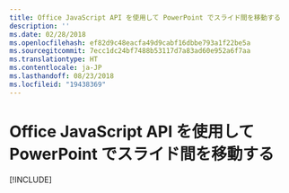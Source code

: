 ```yaml
---
title: Office JavaScript API を使用して PowerPoint でスライド間を移動する
description: ''
ms.date: 02/28/2018
ms.openlocfilehash: ef82d9c48eacfa49d9cabf16dbbe793a1f22be5a
ms.sourcegitcommit: 7ecc1dc24bf7488b53117d7a83ad60e952a6f7aa
ms.translationtype: HT
ms.contentlocale: ja-JP
ms.lasthandoff: 08/23/2018
ms.locfileid: "19438369"
---
```

# <a name="navigate-between-slides-in-powerpoint-using-the-office-javascript-api"></a>Office JavaScript API を使用して PowerPoint でスライド間を移動する

[!INCLUDE[](../includes/powerpoint-tutorial-navigate-slides.md)]